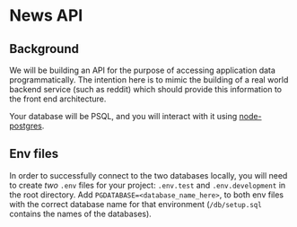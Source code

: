 # News API

## Background

We will be building an API for the purpose of accessing application data programmatically. The intention here is to mimic the building of a real world backend service (such as reddit) which should provide this information to the front end architecture.

Your database will be PSQL, and you will interact with it using [node-postgres](https://node-postgres.com/).

## Env files

In order to successfully connect to the two databases locally, you will need to create _two_ `.env` files for your project: `.env.test` and `.env.development` in the root directory. Add `PGDATABASE=<database_name_here>`, to both env files with the correct database name for that environment (`/db/setup.sql` contains the names of the databases).
